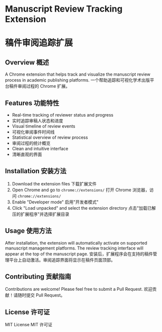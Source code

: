 # Manuscript Review Tracking Extension
# 稿件审阅追踪扩展

## Overview 概述
A Chrome extension that helps track and visualize the manuscript review process in academic publishing platforms.
一个帮助追踪和可视化学术出版平台稿件审阅过程的 Chrome 扩展。

## Features 功能特性
- Real-time tracking of reviewer status and progress
- 实时追踪审稿人状态和进度
- Visual timeline of review events
- 可视化审阅事件时间线
- Statistical overview of review process
- 审阅过程的统计概览
- Clean and intuitive interface
- 清晰直观的界面

## Installation 安装方法
1. Download the extension files
   下载扩展文件
2. Open Chrome and go to `chrome://extensions/`
   打开 Chrome 浏览器，访问 `chrome://extensions/`
3. Enable "Developer mode"
   启用"开发者模式"
4. Click "Load unpacked" and select the extension directory
   点击"加载已解压的扩展程序"并选择扩展目录

## Usage 使用方法
After installation, the extension will automatically activate on supported manuscript management platforms. The review tracking interface will appear at the top of the manuscript page.
安装后，扩展程序会在支持的稿件管理平台上自动激活。审阅追踪界面将显示在稿件页面顶部。

## Contributing 贡献指南
Contributions are welcome! Please feel free to submit a Pull Request.
欢迎贡献！请随时提交 Pull Request。

## License 许可证
MIT License
MIT 许可证
